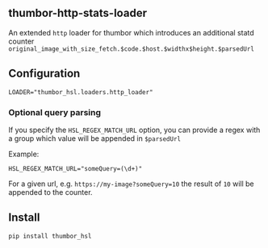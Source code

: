 thumbor-http-stats-loader
--------------------------------

An extended `http` loader for thumbor which introduces an additional statd
counter `original_image_with_size_fetch.$code.$host.$widthx$height.$parsedUrl`

## Configuration

    LOADER="thumbor_hsl.loaders.http_loader"

### Optional query parsing

If you specify the `HSL_REGEX_MATCH_URL` option, you can provide a regex with a group which value will be appended
in `$parsedUrl`

Example:

    HSL_REGEX_MATCH_URL="someQuery=(\d+)"

For a given url, e.g. `https://my-image?someQuery=10` the result of `10` will be appended to the counter.


## Install

    pip install thumbor_hsl